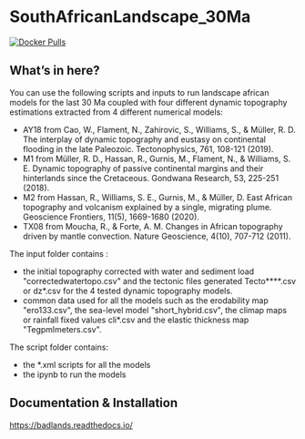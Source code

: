 # SouthAfricanLandscape_30Ma

[![Docker Pulls](https://img.shields.io/docker/pulls/badlandsmodel/pybadlands-demo-serial)](https://cloud.docker.com/u/badlandsmodel/repository/docker/badlandsmodel/badlands)

## What’s in here?
You can use the following scripts and inputs to run landscape african models for the last 30 Ma coupled with four different dynamic topography estimations extracted from 4 different numerical models:
+ AY18 from Cao, W., Flament, N., Zahirovic, S., Williams, S., & Müller, R. D. The interplay of dynamic topography and eustasy on continental flooding in the late Paleozoic. Tectonophysics, 761, 108-121 (2019). 
+ M1 from Müller, R. D., Hassan, R., Gurnis, M., Flament, N., & Williams, S. E. Dynamic topography of passive continental margins and their hinterlands since the Cretaceous. Gondwana Research, 53, 225-251 (2018). 
+ M2 from Hassan, R., Williams, S. E., Gurnis, M., & Müller, D. East African topography and volcanism explained by a single, migrating plume. Geoscience Frontiers, 11(5), 1669-1680 (2020).
+ TX08 from Moucha, R., & Forte, A. M. Changes in African topography driven by mantle convection. Nature Geoscience, 4(10), 707-712 (2011). 

The input folder contains :
+ the initial topography corrected with water and sediment load "correctedwatertopo.csv" and the tectonic files generated Tecto****.csv or dz*.csv for the 4 tested dynamic topography models. 
+ common data used for all the models such as the erodability map "ero133.csv", the sea-level model "short_hybrid.csv", the climap maps or rainfall fixed values cli*.csv and the elastic thickness map "Tegpmlmeters.csv".

The script folder contains:
+ the *.xml scripts for all the models
+ the ipynb to run the models

## Documentation & Installation
https://badlands.readthedocs.io/
